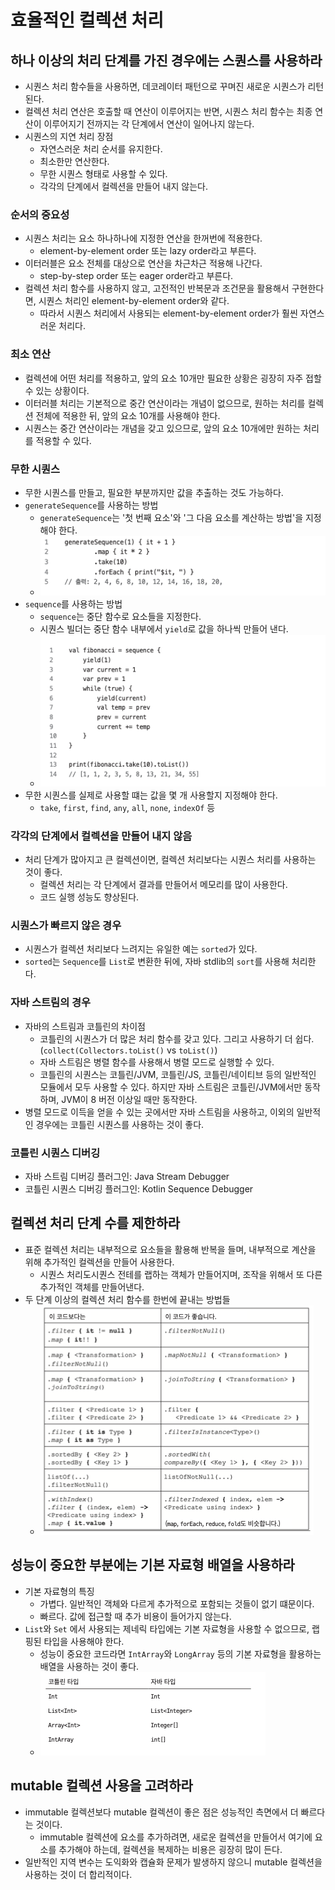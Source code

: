 # 효율적인 컬렉션 처리

## 하나 이상의 처리 단계를 가진 경우에는 스퀀스를 사용하라

- 시퀀스 처리 함수들을 사용하면, 데코레이터 패턴으로 꾸며진 새로운 시퀀스가 리턴된다.
- 컬렉션 처리 연산은 호출할 때 연산이 이루어지는 반면, 시퀀스 처리 함수는 최종 연산이 이루어지기 전까지는 각 단계에서 연산이 일어나지 않는다.
- 시퀀스의 지연 처리 장점
	- 자연스러운 처리 순서를 유지한다.
	- 최소한만 연산한다.
	- 무한 시퀀스 형태로 사용할 수 있다.
	- 각각의 단계에서 컬렉션을 만들어 내지 않는다.

### 순서의 중요성

- 시퀀스 처리는 요소 하나하나에 지정한 연산을 한꺼번에 적용한다.
	- element-by-element order 또는 lazy order라고 부른다.
- 이터러블은 요소 전체를 대상으로 연산을 차근차근 적용해 나간다.
	- step-by-step order 또는 eager order라고 부른다.
- 컬렉션 처리 함수를 사용하지 않고, 고전적인 반복문과 조건문을 활용해서 구현한다면, 시퀀스 처리인 element-by-element order와 같다.
	- 따라서 시퀀스 처리에서 사용되는 element-by-element order가 훨씬 자연스러운 처리다.

### 최소 연산

- 컬렉션에 어떤 처리를 적용하고, 앞의 요소 10개만 필요한 상황은 굉장히 자주 접할 수 있는 상황이다.
- 이터러블 처리는 기본적으로 중간 연산이라는 개념이 없으므로, 원하는 처리를 컬렉션 전체에 적용한 뒤, 앞의 요소 10개를 사용해야 한다.
- 시퀀스는 중간 연산이라는 개념을 갖고 있으므로, 앞의 요소 10개에만 원하는 처리를 적용할 수 있다.

### 무한 시퀀스

- 무한 시퀀스를 만들고, 필요한 부분까지만 값을 추출하는 것도 가능하다.
- `generateSequence`를 사용하는 방법
	- `generateSequence`는 '첫 번째 요소'와 '그 다음 요소를 계산하는 방법'을 지정해야 한다.
	- ![](assets/Pasted%20image%2020230711112714.png)
- `sequence`를 사용하는 방법
	- `sequence`는 중단 함수로 요소들을 지정한다.
	- 시퀀스 빌더는 중단 함수 내부에서 `yield`로 값을 하나씩 만들어 낸다.
	- ![](assets/Pasted%20image%2020230711113247.png)
- 무한 시퀀스를 실제로 사용할 떄는 값을 몇 개 사용할지 지정해야 한다.
	- `take`, `first`, `find`, `any`, `all`, `none`, `indexOf` 등

### 각각의 단계에서 컬렉션을 만들어 내지 않음

- 처리 단계가 많아지고 큰 컬렉션이면, 컬렉션 처리보다는 시퀀스 처리를 사용하는 것이 좋다.
	- 컬렉션 처리는 각 단계에서 결과를 만들어서 메모리를 많이 사용한다.
	- 코드 실행 성능도 향상된다.

### 시퀀스가 빠르지 않은 경우

- 시퀀스가 컬렉션 처리보다 느려지는 유일한 예는 `sorted`가 있다.
- `sorted`는 `Sequence`를 `List`로 변환한 뒤에, 자바 stdlib의 `sort`를 사용해 처리한다.

### 자바 스트림의 경우

- 자바의 스트림과 코틀린의 차이점
	- 코틀린의 시퀀스가 더 많은 처리 함수를 갖고 있다. 그리고 사용하기 더 쉽다. (`collect(Collectors.toList()` vs `toList()`)
	- 자바 스트림은 병렬 함수를 사용해서 병렬 모드로 실행할 수 있다.
	- 코틀린의 시퀀스는 코틀린/JVM, 코틀린/JS, 코틀린/네이티브 등의 일반적인 모듈에서 모두 사용할 수 있다. 하지만 자바 스트림은 코틀린/JVM에서만 동작하며, JVM이 8 버전 이상일 때만 동작한다.
- 병렬 모드로 이득을 얻을 수 있는 곳에서만 자바 스트림을 사용하고, 이외의 일반적인 경우에는 코틀린 시퀀스를 사용하는 것이 좋다.

### 코틀린 시퀀스 디버깅

- 자바 스트림 디버깅 플러그인: Java Stream Debugger
- 코틀린 시퀀스 디버깅 플러그인: Kotlin Sequence Debugger

## 컬렉션 처리 단계 수를 제한하라

- 표준 컬렉션 처리는 내부적으로 요소들을 활용해 반복을 들며, 내부적으로 계산을 위해 추가적인 컬렉션을 만들어 사용한다.
	- 시퀀스 처리도시퀀스 전테를 랩하는 객체가 만들어지며, 조작을 위해서 또 다른 추가적인 객체를 만들어낸다.
- 두 단계 이상의 컬렉션 처리 함수를 한번에 끝내는 방법들
	- ![](assets/Pasted%20image%2020230714104832.png)

## 성능이 중요한 부분에는 기본 자료형 배열을 사용하라

- 기본 자료형의 특징
	- 가볍다. 일반적인 객체와 다르게 추가적으로 포함되는 것들이 없기 떄문이다.
	- 빠르다. 값에 접근할 때 추가 비용이 들어가지 않는다.
- `List`와 `Set` 에서 사용되는 제네릭 타입에는 기본 자료형을 사용할 수 없으므로, 랩핑된 타입을 사용해야 한다.
	- 성능이 중요한 코드라면 `IntArray`와 `LongArray` 등의 기본 자료형을 활용하는 배열을 사용하는 것이 좋다.
	- ![](assets/Pasted%20image%2020230714105502.png)
## mutable 컬렉션 사용을 고려하라

- immutable 컬렉션보다 mutable 컬렉션이 좋은 점은 성능적인 측면에서 더 빠르다는 것이다.
	- immutable 컬렉션에 요소를 추가하려면, 새로운 컬렉션을 만들어서 여기에 요소를 추가해야 하는데, 컬렉션을 복제하는 비용은 굉장히 많이 든다.
- 일반적인 지역 변수는 도익화와 캡슐화 문제가 발생하지 않으니 mutable 컬렉션을 사용하는 것이 더 합리적이다.